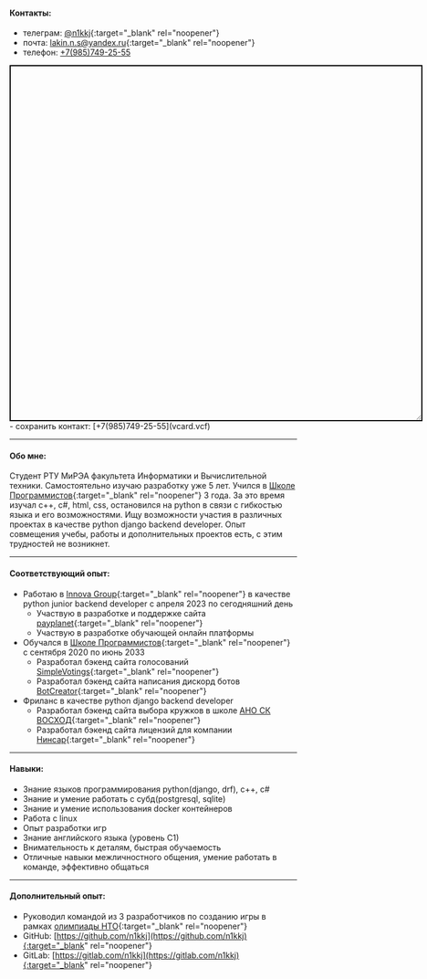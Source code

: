 #### Контакты:

- телеграм: [@n1kkj](https://t.me/n1kkj){:target="_blank" rel="noopener"}
- почта: [lakin.n.s@yandex.ru](mailto:lakin.n.s@yandex.ru){:target="_blank" rel="noopener"}
- телефон: [+7(985)749-25-55](tel:+7-985-749-25-55)
<div class="resize">
  <div class="mob">- сохранить контакт: [+7(985)749-25-55](vcard.vcf)</div>
</div>
- сохранить контакт: [+7(985)749-25-55](vcard.vcf)

---
#### Обо мне:
Студент РТУ МиРЭА факультета Информатики и Вычислительной техники. Самостоятельно изучаю разработку уже 5 лет. Учился в [Школе Программистов](https://informatics.ru/branches/prospektmira/?utm_medium=maps&utm_source=yamaps&ysclid=lqqk4zzk0897294546){:target="_blank" rel="noopener"} 3 года. За это время изучал c++, c#, html, css, остановился на python в связи с гибкостью языка и его возможностями. Ищу возможности участия в различных проектах в качестве python django backend developer. Опыт совмещения учебы, работы и дополнительных проектов есть, с этим трудностей не возникнет.

---
#### Соответствующий опыт:

- Работаю в [Innova Group](https://innovacompanies.com/){:target="_blank" rel="noopener"} в качестве python junior backend developer с апреля 2023 по сегодняшний день
  - Участвую в разработке и поддержке сайта [payplanet](https://payplanet.com/){:target="_blank" rel="noopener"}
  - Участвую в разработке обучающей онлайн платформы
- Обучался в [Школе Программистов](https://informatics.ru/branches/prospektmira/?utm_medium=maps&utm_source=yamaps&ysclid=lqqk4zzk0897294546){:target="_blank" rel="noopener"} с сентября 2020 по июнь 2033
  - Разработал бэкенд сайта голосований [SimpleVotings](https://gitlab.com/n1kkj/simple_votings){:target="_blank" rel="noopener"}
  - Разработал бэкенд сайта написания дискорд ботов [BotCreator](https://gitlab.com/n1kkj/botcreator){:target="_blank" rel="noopener"}
- Фриланс в качестве python django backend developer
  - Разработал бэкенд сайта выбора кружков в школе [АНО СК ВОСХОД](https://vk.com/sunrise.russia){:target="_blank" rel="noopener"}
  - Разработал бэкенд сайта лицензий для компании [Нинсар](https://ninsar.pro/){:target="_blank" rel="noopener"}

---
#### Навыки:

- Знание языков программирования python(django, drf), c++, c#
- Знание и умение работать с субд(postgresql, sqlite)
- Знание и умение использования docker контейнеров
- Работа с linux
- Опыт разработки игр
- Знание английского языка (уровень С1)
- Внимательность к деталям, быстрая обучаемость
- Отличные навыки межличностного общения, умение работать в команде, эффективно общаться

---
#### Дополнительный опыт:

- Руководил командой из 3 разработчиков по созданию игры в рамках [олимпиады НТО](https://ntcontest.ru/?ysclid=lmq26tpsik835029106){:target="_blank" rel="noopener"}
- GitHub: [https://github.com/n1kkj](https://github.com/n1kkj){:target="_blank" rel="noopener"}
- GitLab: [https://gitlab.com/n1kkj](https://gitlab.com/n1kkj){:target="_blank" rel="noopener"}

<style>
.resize{
  width: 720px;
  height: 620px;
  border: 2px solid #000;
  display: flex;
  flex-direction: column;
  justify-content: center;
  resize: both;
  overflow: auto;
}

.resize > div{
  width: 100%;
  text-align: center;
}

@media only screen and (max-width: 480px) {
  .pc{
    display: none;
  }
}

@media only screen and (min-width: 480px) {
  .mob{
    display: none;
  }
}
</style>
